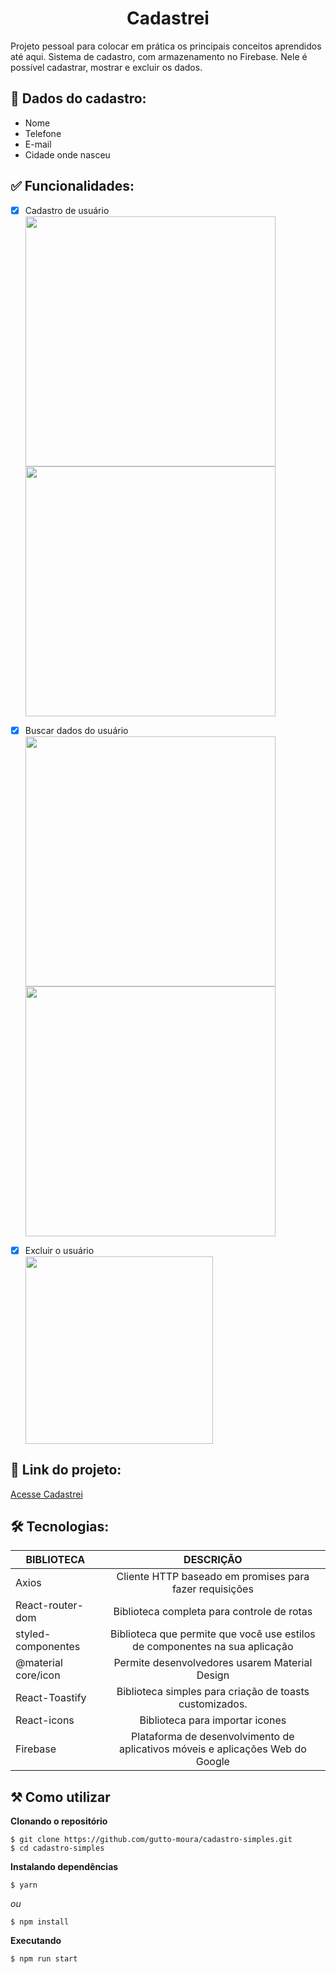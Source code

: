 <h1 align="center"> Cadastrei </h1>
Projeto pessoal para colocar em prática os principais conceitos aprendidos até aqui. Sistema de cadastro, com armazenamento no Firebase. Nele é possível cadastrar, mostrar e excluir os dados.

## 🎲 Dados do cadastro:
* Nome
* Telefone
* E-mail
* Cidade onde nasceu

## ✅ Funcionalidades: 
- [x] Cadastro de usuário <br/>
    <img src="https://user-images.githubusercontent.com/86565123/189910136-15fbb879-1dbc-497f-a4da-049663915a0f.png" width="400px" align= "center"/><br/>
    <img src="https://user-images.githubusercontent.com/86565123/189910140-d8a343bc-14a2-4e6a-b0ea-8c32beb3d260.png" width="400px" align= "center"/>

- [x] Buscar dados do usuário <br/>
    <img src="https://user-images.githubusercontent.com/86565123/189910142-9ccd3064-4817-4a13-a8f8-370fad9ba761.png" width="400px" align= "center"/><br/>
    <img src="https://user-images.githubusercontent.com/86565123/189910145-596ed0bb-5fc2-45a2-bb22-6f0ff0ee1a08.png" width="400px" align= "center"/>

- [x] Excluir o usuário <br/>
    <img src="https://user-images.githubusercontent.com/86565123/189910148-c36bb2fb-8e5e-4033-86ee-e2870352dba8.png" width="300px" align= "center"/>

## 🔗 Link do projeto:
[Acesse Cadastrei](https://cadastrei.netlify.app/)

## 🛠 Tecnologias:
| BIBLIOTECA          |                          DESCRIÇÃO                           |
| ------------------- | :----------------------------------------------------------: |
| Axios               |   Cliente HTTP baseado em promises para fazer requisições    |
| React-router-dom    |          Biblioteca completa para controle de rotas          |
| styled-componentes  | Biblioteca que permite que você use estilos de componentes na sua aplicação |
| @material core/icon |        Permite desenvolvedores usarem Material Design        |
| React-Toastify      |   Biblioteca simples para criação de toasts customizados.    |
| React-icons         |  Biblioteca para importar icones                             |
| Firebase            | Plataforma de desenvolvimento de aplicativos móveis e aplicações Web do Google |

## ⚒️ Como utilizar
**Clonando o repositório**
```
$ git clone https://github.com/gutto-moura/cadastro-simples.git
$ cd cadastro-simples
```
**Instalando dependências**
```
$ yarn
```
*ou*
```
$ npm install
```
**Executando**
```
$ npm run start
```
